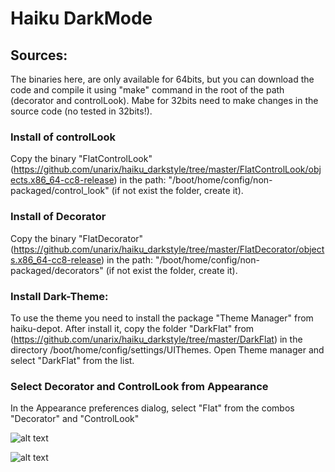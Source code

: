 # Haiku DarkMode

## Sources:
The binaries here, are only available for 64bits, but you can download the code and compile it using "make" command in the root of the path (decorator and controlLook). Mabe for 32bits need to make changes in the source code (no tested in 32bits!).

### Install of controlLook
Copy the binary "FlatControlLook" (https://github.com/unarix/haiku_darkstyle/tree/master/FlatControlLook/objects.x86_64-cc8-release) in the path: "/boot/home/config/non-packaged/control_look" (if not exist the folder, create it).

### Install of Decorator
Copy the binary "FlatDecorator" (https://github.com/unarix/haiku_darkstyle/tree/master/FlatDecorator/objects.x86_64-cc8-release) in the path: "/boot/home/config/non-packaged/decorators" (if not exist the folder, create it).

### Install Dark-Theme:
To use the theme you need to install the package "Theme Manager" from haiku-depot. After install it, copy the folder "DarkFlat" from (https://github.com/unarix/haiku_darkstyle/tree/master/DarkFlat) in the directory /boot/home/config/settings/UIThemes. Open Theme manager and select "DarkFlat" from the list.

### Select Decorator and ControlLook from Appearance
In the Appearance preferences dialog, select "Flat" from the combos "Decorator" and "ControlLook"

![alt text](https://raw.githubusercontent.com/unarix/haiku_darkstyle/master/screenshot2.png?raw=true)

![alt text](https://raw.githubusercontent.com/unarix/haiku_darkstyle/master/screenshot1.png?raw=true)
